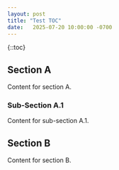 ```yaml
---
layout: post
title: "Test TOC"
date:   2025-07-20 10:00:00 -0700
---
```


{::toc}

## Section A
Content for section A.

### Sub-Section A.1
Content for sub-section A.1.

## Section B
Content for section B.
